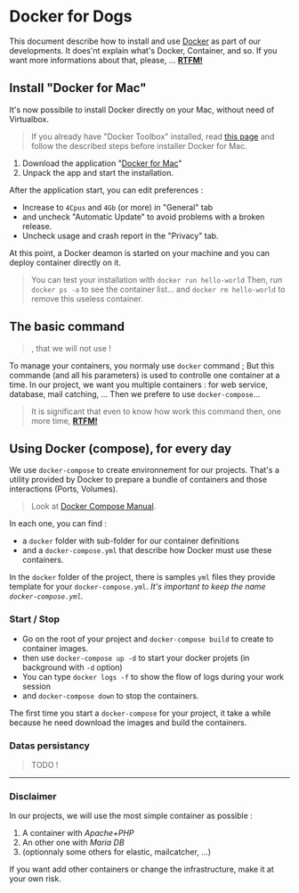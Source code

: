 # Docker for Dogs

This document describe how to install and use [Docker](http://docker.com) as part of our developments. It does'nt explain what's Docker, Container, and so. If you want more informations about that, please, ... **[RTFM!](https://docs.docker.com/)**

## Install "Docker for Mac"

It's now possibile to install Docker directly on your Mac, without need of Virtualbox.

> If you already have "Docker Toolbox" installed, read [this page](https://docs.docker.com/docker-for-mac/docker-toolbox/) and follow   the described steps before installer Docker for Mac.

1. Download the application "[Docker for Mac](https://www.docker.com/products/docker#/mac)"
1. Unpack the app and start the installation.

After the application start, you can edit preferences : 

* Increase to `4Cpus` and `4Gb` (or more) in "General" tab
* and uncheck "Automatic Update" to avoid problems with a broken release.
* Uncheck usage and crash report in the "Privacy" tab.

At this point, a Docker deamon is started on your machine and you can deploy container directly on it.

> You can test your installation with `docker run hello-world`
> Then, run `docker ps -a` to see the container list...
> and `docker rm hello-world` to remove this useless container.

## The basic command

> , that we will not use !

To manage your containers, you normaly use `docker` command ; But this commande (and all his parameters) is used to controlle one container at a time.
In our project, we want you multiple containers : for web service, database, mail catching, ...
Then we prefere to use `docker-compose`...

> It is significant that even to know how work this command then, one more time, **[RTFM!](https://docs.docker.com/engine/reference/commandline/#the-docker-commands)**

## Using Docker (compose), for every day

We use `docker-compose` to create environnement for our projects. That's a utility provided by Docker to prepare a bundle of containers and those interactions (Ports, Volumes).

> Look at [Docker Compose Manual](https://docs.docker.com/compose/overview/).

In each one, you can find :

- a `docker` folder with sub-folder for our container definitions
- and a `docker-compose.yml` that describe how Docker must use these containers.

In the `docker` folder of the project, there is samples `yml` files they provide template for your `docker-compose.yml`.
_It's important to keep the name `docker-compose.yml`._

### Start / Stop

* Go on the root of your project and `docker-compose build` to create to container images.
* then use `docker-compose up -d` to start your docker projets (in background with `-d` option)
* You can type `docker logs -f` to show the flow of logs during your work session
* and `docker-compose down` to stop the containers.

The first time you start a `docker-compose` for your project, it take a while because he need download the images and build the containers.

### Datas persistancy

> TODO !

---

### Disclaimer

In our projects, we will use the most simple container as possible : 

1. A container with _Apache+PHP_
2. An other one with _Maria DB_
3. (optionnaly some others for elastic, mailcatcher, ...)

If you want add other containers or change the infrastructure, make it at your own risk. 

